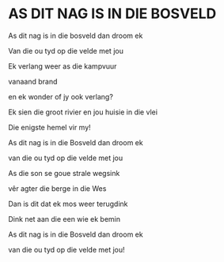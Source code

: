 # AS DIT NAG IS IN DIE BOSVELD

As dit nag is in die bosveld dan droom ek

Van die ou tyd op die velde met jou

Ek verlang weer as die kampvuur

vanaand brand

en ek wonder of jy ook verlang?


Ek sien die groot rivier en jou huisie in die vlei

Die enigste hemel vir my!


As dit nag is in die Bosveld dan droom ek

van die ou tyd op die velde met jou


As die son se goue strale wegsink

vêr agter die berge in die Wes

Dan is dit dat ek mos weer terugdink

Dink net aan die een wie ek bemin


As dit nag is in die Bosveld dan droom ek

van die ou tyd op die velde met jou!

